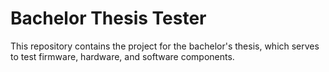# Bachelor Thesis Tester

This repository contains the project for the bachelor's thesis, which serves to test firmware, hardware, and software components.
